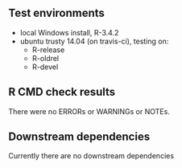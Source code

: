 ## Test environments

* local Windows install, R-3.4.2
* ubuntu trusty 14.04 (on travis-ci), testing on:
  - R-release
  - R-oldrel
  - R-devel

## R CMD check results

There were no ERRORs or WARNINGs or NOTEs.


## Downstream dependencies

Currently there are no downstream dependencies